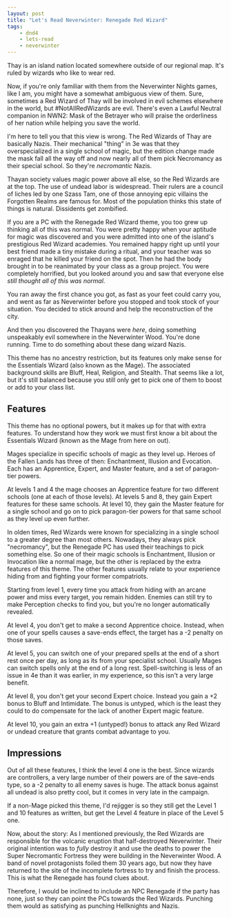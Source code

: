 ```yaml
---
layout: post
title: "Let's Read Neverwinter: Renegade Red Wizard"
tags:
    - dnd4
    - lets-read
    - neverwinter
---
```


Thay is an island nation located somewhere outside of our regional map. It's
ruled by wizards who like to wear red.

Now, if you're only familiar with them from the Neverwinter Nights games, like I
am, you might have a somewhat ambiguous view of them. Sure, sometimes a Red
Wizard of Thay will be involved in evil schemes elsewhere in the world, but
#NotAllRedWizards are evil. There's even a Lawful Neutral companion in NWN2: Mask
of the Betrayer who will praise the orderliness of her nation while helping you
save the world.

I'm here to tell you that this view is wrong. The Red Wizards of Thay are
basically Nazis. Their mechanical "thing" in 3e was that they overspecialized in
a single school of magic, but the edition change made the mask fall all the way
off and now nearly all of them pick Necromancy as their special school. So
they're _necromantic_ Nazis.

Thayan society values magic power above all else, so the Red Wizards are at the
top. The use of undead labor is widespread. Their rulers are a council of liches
led by one Szass Tam, one of those annoying epic villains the Forgotten Realms
are famous for. Most of the population thinks this state of things is
natural. Dissidents get zombified.

If you are a PC with the Renegade Red Wizard theme, you too grew up thinking all
of this was normal. You were pretty happy when your aptitude for magic was
discovered and you were admitted into one of the island's prestigious Red Wizard
academies. You remained happy right up until your best friend made a tiny
mistake during a ritual, and your teacher was so enraged that he killed your
friend on the spot. Then he had the body brought in to be reanimated by your
class as a group project. You were completely horrified, but you looked around
you and saw that everyone else _still thought all of this was normal_.

You ran away the first chance you got, as fast as your feet could carry you, and
went as far as Neverwinter before you stopped and took stock of your
situation. You decided to stick around and help the reconstruction of the city.

And then you discovered the Thayans were _here_, doing something unspeakably
evil somewhere in the Neverwinter Wood. You're done running. Time to do
something about these dang wizard Nazis.

This theme has no ancestry restriction, but its features only make sense for the
Essentials Wizard (also known as the Mage). The associated background skills are
Bluff, Heal, Religion, and Stealth. That seems like a lot, but it's still
balanced because you still only get to pick one of them to boost or add to your
class list.

## Features

This theme has no optional powers, but it makes up for that with extra
features. To understand how they work we must first know a bit about the
Essentials Wizard (known as the Mage from here on out).

Mages specialize in specific schools of magic as they level up. Heroes of
the Fallen Lands has three of then: Enchantment, Illusion and Evocation. Each
has an Apprentice, Expert, and Master feature, and a set of paragon-tier powers.

At levels 1 and 4 the mage chooses an Apprentice feature for two different
schools (one at each of those levels). At levels 5 and 8, they gain Expert
features for these same schools. At level 10, they gain the Master feature for a
single school and go on to pick paragon-tier powers for that same school as they
level up even further.

In olden times, Red Wizards were known for specializing in a single school to a
greater degree than most others. Nowadays, they always pick "necromancy", but
the Renegade PC has used their teachings to pick something else. So one of their
magic schools is Enchantment, Illusion or Invocation like a normal mage, but the
other is replaced by the extra features of this theme. The other features
usually relate to your experience hiding from and fighting your former
compatriots.

Starting from level 1, every time you attack from hiding with an arcane power
and miss every target, you remain hidden. Enemies can still try to make
Perception checks to find you, but you're no longer automatically revealed.

At level 4, you don't get to make a second Apprentice choice. Instead, when one
of your spells causes a save-ends effect, the target has a -2 penalty on those
saves.

At level 5, you can switch one of your prepared spells at the end of a short
rest once per day, as long as its from your specialist school. Usually Mages can
switch spells only at the end of a long rest. Spell-switching is less of an
issue in 4e than it was earlier, in my experience, so this isn't a very large
benefit.

At level 8, you don't get your second Expert choice. Instead you gain a +2
bonus to Bluff and Intimidate. The bonus is untyped, which is the least they
could to do compensate for the lack of another Expert magic feature.

At level 10, you gain an extra +1 (untyped!) bonus to attack any Red Wizard or
undead creature that grants combat advantage to you.

## Impressions

Out of all these features, I think the level 4 one is the best. Since wizards
are controllers, a very large number of their powers are of the save-ends type,
so a -2 penalty to all enemy saves is huge. The attack bonus against all undead
is also pretty cool, but it comes in very late in the campaign.

If a non-Mage picked this theme, I'd rejigger is so they still get the Level 1
and 10 features as written, but get the Level 4 feature in place of the Level 5
one.

Now, about the story: As I mentioned previously, the Red Wizards are responsible
for the volcanic eruption that half-destroyed Neverwinter. Their original
intention was to _fully_ destroy it and use the deaths to power the Super
Necromantic Fortress they were building in the Neverwinter Wood. A band of novel
protagonists foiled them 30 years ago, but now they have returned to the site of
the incomplete fortress to try and finish the process. This is what the Renegade
has found clues about.

Therefore, I would be inclined to include an NPC Renegade if the party has none,
just so they can point the PCs towards the Red Wizards. Punching them would as
satisfying as punching Hellknights and Nazis.

